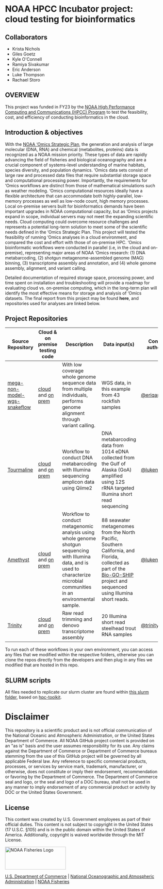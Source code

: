 # NOAA HPCC Incubator project: cloud testing for bioinformatics

## Collaborators

* Krista Nichols
* Giles Goetz
* Kyle O'Connell
* Ramiya Sivakumar
* Eric Anderson
* Luke Thompson
* Rachael Storo

## OVERVIEW
This project was funded in FY23 by the [NOAA High Performance Computing and Communications (HPCC) Program](https://www.noaa.gov/information-technology/hpcc) to test the feasibility, cost, and efficiency of conducting bioinformatics in the cloud. 

## Introduction & objectives
With the [NOAA ‘Omics Strategic Plan](https://sciencecouncil.noaa.gov/wp-content/uploads/2022/08/Omics-Strategic-Plan_Final-Signed.pdf), the generation and analysis of large molecular (DNA, RNA) and chemical (metabolites, proteins) data is recognized as a NOAA mission priority. These types of data are rapidly advancing the field of fisheries and biological oceanography and are a crucial component of systems-level understanding of marine habitats, species diversity, and population dynamics. ‘Omics data sets consist of large raw and processed data files that require substantial storage space and computational processing power. Importantly, the requirements for ‘Omics workflows are distinct from those of mathematical simulations such as weather modeling. ‘Omics computational resources ideally have a flexible architecture that can accommodate both highly-parallel, low-memory processes as well as low-node count, high memory processes. Local on-premise servers built for bioinformatics demands have been important upgrades in NOAA computational capacity, but as ‘Omics projects expand in scope, individual servers may not meet the expanding scientific needs. Cloud computing could overcome resource challenges and represents a potential long-term solution to meet some of the scientific needs defined in the ‘Omics Strategic Plan. 
This project will tested the feasibility of running ‘Omics analyses in a cloud environment, and compared the cost and effort with those of on-premise HPC. ‘Omics bioinformatic workflows were conducted in parallel (i.e, in the cloud and on-premise), representing major areas of NOAA ‘Omics research: (1) DNA metabarcoding, (2) shotgun metagenome-assembled genome (MAG) binning, (3) transcriptome assembly and annotation, and (4) whole genome assembly, alignment, and variant calling. 

Detailed documentation of required storage space, processing power, and time spent on installation and troubleshooting will provide a roadmap for evaluating cloud vs. on-premise computing, which in the long-term plan will identify the most effective means for storage and analysis of ‘Omics datasets. The final report from this project may be found **here**, and repositories used for analyses are linked below.

## Project Repositories

| Source Repository     | Cloud & on premise testing code   |  Description          | Data input(s) | Contact author(s)  | 
|---------|---------|---------|---------|---------|
| [mega-non-model-wgs-snakeflow](https://github.com/eriqande/mega-non-model-wgs-snakeflow) | [cloud](/GoogleCloud/mega-non-model-wgs-snakeflow) and [on prem](/Sedna/mega-non-wgs-snakeflow) | With low coverage whole genome sequence data from multiple individuals, performs genome alignment through variant calling. | WGS data, in this example from 43 rockfish samples | [@eriqande](https://github.com/eriqande) |
| [Tourmaline](https://github.com/aomlomics/tourmaline)| [cloud](/GoogleCloud/tourmaline) and [on prem](/Sedna/tourmaline) | Workflow to conduct DNA metabarcoding with Illumina sequencing amplicon data using Qiime2 | DNA metabarcoding data from 1014 eDNA collected from the Gulf of Alaska (GoA) amplified using 12S rRNA targeted Illumina short read sequencing | [@lukenoaa](https://github.com/lukenoaa) |
| [Amethyst](https://github.com/aomlomics/amethyst)| [cloud](/GoogleCloud/amethyst) and [on prem](/Sedna/amethyst) | Workflow to conduct metagenomic analysis using whole genome shotgun sequencing with Illumina data, and is used to characterize microbial communities in an environmental sample. | 88 seawater metagenomes from the North Pacific, Southern California, and Florida, collected as part of the [Bio-GO-SHIP](https://biogoship.org/) project and sequenced using Illumina short reads. | [@lukenoaa](https://github.com/lukenoaa) |
| [Trinity](https://github.com/trinityrnaseq/trinityrnaseq)| [cloud](/GoogleCloud/trinity) and [on prem](/Sedna/trinity) | Raw read trimming and denovo transcriptome assembly | 20 Illumina short read steelhead trout RNA samples| [@trinityrnaseq](https://github.com/trinityrnaseq)|

To run each of these workflows in your own environment, you can access any files that we modified within the respective folders, otherwise you can clone the repos directly from the developers and then plug in any files we modified that are hosted in this repo. 

## SLURM scripts
All files needed to replicate our slurm cluster are found within [this slurm folder](/slurm-tf/), based on [hpc-toolkit](https://github.com/GoogleCloudPlatform/hpc-toolkit).

# Disclaimer

This repository is a scientific product and is not official communication of the National Oceanic and Atmospheric Administration, or the United States Department of Commerce. All NOAA GitHub project content is provided on an "as is" basis and the user assumes responsibility for its use. Any claims against the Department of Commerce or Department of Commerce bureaus stemming from the use of this GitHub project will be governed by all applicable Federal law. Any reference to specific commercial products, processes, or services by service mark, trademark, manufacturer, or otherwise, does not constitute or imply their endorsement, recommendation or favoring by the Department of Commerce. The Department of Commerce seal and logo, or the seal and logo of a DOC bureau, shall not be used in any manner to imply endorsement of any commercial product or activity by DOC or the United States Government.

## License
This content was created by U.S. Government employees as part of their official duties. This content is not subject to copyright in the United States (17 U.S.C. §105) and is in the public domain within the United States of America. Additionally, copyright is waived worldwide through the MIT License.

<img src="https://raw.githubusercontent.com/nmfs-fish-tools/nmfspalette/main/man/figures/noaa-fisheries-rgb-2line-horizontal-small.png" width="200" style="height: 75px !important;"   alt="NOAA Fisheries Logo">


 [U.S. Department of Commerce](https://www.commerce.gov/) | [National Oceanographic and Atmospheric Administration](https://www.noaa.gov) | [NOAA Fisheries](https://www.fisheries.noaa.gov/)


